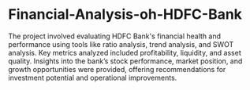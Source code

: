 # Financial-Analysis-oh-HDFC-Bank
The project involved evaluating HDFC Bank's financial health and performance using tools like ratio analysis, trend analysis, and SWOT analysis. Key metrics analyzed included profitability, liquidity, and asset quality. Insights into the bank’s stock performance, market position, and growth opportunities were provided, offering recommendations for investment potential and operational improvements.
